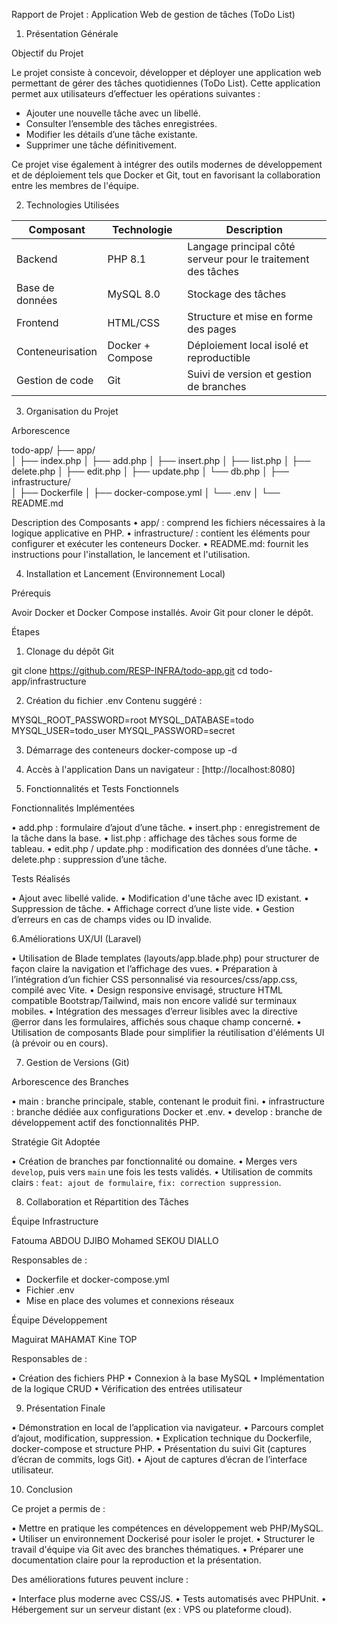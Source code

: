 
Rapport de Projet : Application Web de gestion de tâches (ToDo List)

1. Présentation Générale

Objectif du Projet

Le projet consiste à concevoir, développer et déployer une application web permettant de gérer des tâches quotidiennes (ToDo List). Cette application permet aux utilisateurs d’effectuer les opérations suivantes :

* Ajouter une nouvelle tâche avec un libellé.
* Consulter l’ensemble des tâches enregistrées.
* Modifier les détails d’une tâche existante.
* Supprimer une tâche définitivement.

Ce projet vise également à intégrer des outils modernes de développement et de déploiement tels que Docker et Git, tout en favorisant la collaboration entre les membres de l'équipe.

2. Technologies Utilisées

| Composant        | Technologie      | Description                                                  |
| ---------------- | ---------------- | ------------------------------------------------------------ |
| Backend          | PHP 8.1          | Langage principal côté serveur pour le traitement des tâches |
| Base de données  | MySQL 8.0        | Stockage des tâches                                          |
| Frontend         | HTML/CSS         | Structure et mise en forme des pages                         |
| Conteneurisation | Docker + Compose | Déploiement local isolé et reproductible                     |
| Gestion de code  | Git              | Suivi de version et gestion de branches                      |

3. Organisation du Projet

Arborescence


todo-app/
├── app/                    
│   ├── index.php
│   ├── add.php
│   ├── insert.php
│   ├── list.php
│   ├── delete.php
│   ├── edit.php
│   ├── update.php
│   └── db.php
│
├── infrastructure/         
│   ├── Dockerfile
│   ├── docker-compose.yml
│   └── .env
│
└── README.md               


Description des Composants
•	app/ : comprend les fichiers nécessaires à la logique applicative en PHP.
•	infrastructure/ : contient les éléments pour configurer et exécuter les conteneurs Docker.
•	README.md: fournit les instructions pour l'installation, le lancement et l'utilisation.

4. Installation et Lancement (Environnement Local)

Prérequis

Avoir Docker et Docker Compose installés.
Avoir Git pour cloner le dépôt.

Étapes

1. Clonage du dépôt Git

git clone https://github.com/RESP-INFRA/todo-app.git
cd todo-app/infrastructure


2. Création du fichier .env
   Contenu suggéré :

MYSQL_ROOT_PASSWORD=root
MYSQL_DATABASE=todo
MYSQL_USER=todo_user
MYSQL_PASSWORD=secret


3. Démarrage des conteneurs
docker-compose up -d


4. Accès à l'application
   Dans un navigateur : [http://localhost:8080]

5. Fonctionnalités et Tests Fonctionnels

Fonctionnalités Implémentées

•	add.php : formulaire d’ajout d’une tâche.
•	insert.php : enregistrement de la tâche dans la base.
•	list.php : affichage des tâches sous forme de tableau.
•	edit.php / update.php : modification des données d’une tâche.
•	delete.php : suppression d’une tâche.

Tests Réalisés

•	Ajout avec libellé valide.
•	Modification d'une tâche avec ID existant.
•	Suppression de tâche.
•	Affichage correct d’une liste vide.
•	Gestion d’erreurs en cas de champs vides ou ID invalide.

6.Améliorations UX/UI (Laravel)

•	Utilisation de Blade templates (layouts/app.blade.php) pour structurer de façon claire la navigation et l’affichage des vues.
•	Préparation à l’intégration d’un fichier CSS personnalisé via resources/css/app.css, compilé avec Vite.
•	Design responsive envisagé, structure HTML compatible Bootstrap/Tailwind, mais non encore validé sur terminaux mobiles.
•	Intégration des messages d’erreur lisibles avec la directive @error dans les formulaires, affichés sous chaque champ concerné.
•	Utilisation de composants Blade pour simplifier la réutilisation d'éléments UI (à prévoir ou en cours).


7. Gestion de Versions (Git)

Arborescence des Branches

•	main : branche principale, stable, contenant le produit fini.
•	infrastructure : branche dédiée aux configurations Docker et .env.
•	develop : branche de développement actif des fonctionnalités PHP.

Stratégie Git Adoptée

•	Création de branches par fonctionnalité ou domaine.
•	Merges vers `develop`, puis vers `main` une fois les tests validés.
•	Utilisation de commits clairs : `feat: ajout de formulaire`, `fix: correction suppression`.

8. Collaboration et Répartition des Tâches

Équipe Infrastructure

Fatouma ABDOU DJIBO
Mohamed SEKOU DIALLO

Responsables de :

* Dockerfile et docker-compose.yml
* Fichier .env
* Mise en place des volumes et connexions réseaux

Équipe Développement

Maguirat MAHAMAT
Kine TOP

Responsables de :

•	Création des fichiers PHP
•	Connexion à la base MySQL
•	Implémentation de la logique CRUD
•	Vérification des entrées utilisateur

9. Présentation Finale

•	Démonstration en local de l’application via navigateur.
•	Parcours complet d’ajout, modification, suppression.
•	Explication technique du Dockerfile, docker-compose et structure PHP.
•	Présentation du suivi Git (captures d’écran de commits, logs Git).
•	Ajout de captures d’écran de l’interface utilisateur.

10. Conclusion

Ce projet a permis de :

•	Mettre en pratique les compétences en développement web PHP/MySQL.
•	Utiliser un environnement Dockerisé pour isoler le projet.
•	Structurer le travail d'équipe via Git avec des branches thématiques.
•	Préparer une documentation claire pour la reproduction et la présentation.

Des améliorations futures peuvent inclure :

•	Interface plus moderne avec CSS/JS.
•	Tests automatisés avec PHPUnit.
•	Hébergement sur un serveur distant (ex : VPS ou plateforme cloud).

















